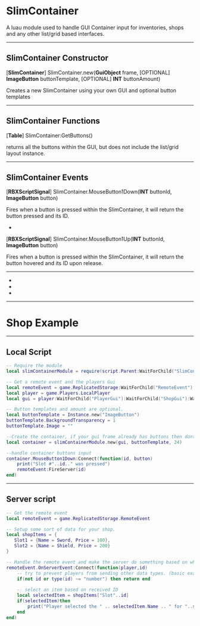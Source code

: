 # SlimContainer
A luau module used to handle GUI Container input for inventories, shops and any other list/grid based interfaces.
______________________________________________________________________________________________________________________

## SlimContainer Constructor

[**SlimContainer**] SlimContainer.new(**GuiObject** frame, [OPTIONAL] **ImageButton** buttonTemplate, [OPTIONAL] **INT** buttonAmount)

Creates a new SlimContainer using your own GUI and optional button templates
______________________________________________________________________________________________________________________

## SlimContainer Functions


[**Table**] SlimContainer:GetButtons()

returns all the buttons within the GUI, but does not include the list/grid layout instance.
______________________________________________________________________________________________________________________

## SlimContainer Events


[**RBXScriptSignal**] SlimContainer.MouseButton1Down(**INT** buttonId, **ImageButton** button)

Fires when a button is pressed within the SlimContainer, it will return the button pressed and its ID.

-

[**RBXScriptSignal**] SlimContainer.MouseButton1Up(**INT** buttonId, **ImageButton** button)

Fires when a button is pressed within the SlimContainer, it will return the button hovered and its ID upon release.
______________________________________________________________________________________________________________________
-
-
-
______________________________________________________________________________________________________________________

# Shop Example
__________________

## Local Script

```lua
-- Require the module
local slimContainerModule = require(script.Parent:WaitForChild("SlimContainer")

-- Get a remote event and the players Gui
local remoteEvent = game.ReplicatedStorage:WaitForChild("RemoteEvent")
local player = game.Players.LocalPlayer
local gui = player:WaitForChild("PlayerGui"):WaitForChild("ShopGui"):WaitForChild("ShopFrame")

-- Button templates and amount are optional.
local buttonTemplate = Instance.new("ImageButton")
buttonTemplate.BackgroundTransparency = 1
buttonTemplate.Image = ""

--Create the container, if your gui frame already has buttons then dont worry about the last two args.
local container = slimContainerModule.new(gui, buttonTemplate, 24)

--handle container buttons input
container.MouseButton1Down:Connect(function(id, button)
    print("Slot #"..id.." was pressed")
    remoteEvent:FireServer(id)
end)
```
_____________________________________________________________________________________________________________________

## Server script

```lua
-- Get the remote event
local remoteEvent = game.ReplicatedStorage.RemoteEvent

-- Setup some sort of data for your shop.
local shopItems = {
   Slot1 = {Name = Sword, Price = 100},
   Slot2 = {Name = Shield, Price = 200}
}

-- Handle the remote event and make the server do something based on what container button ID was sent.
remoteEvent.OnServerEvent:Connect(function(player,id)
    -- try to prevent players from sending other data types. (basic example)
    if(not id or type(id) ~= "number") then return end
    
    -- select an item based on received ID
    local selectedItem = shopItems["Slot"..id]
    if(selectedItem)then
        print("Player selected the " .. selectedItem.Name .. " for "..selectedItem.Price .." Coins"
    end
end)

```
